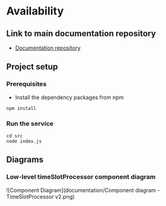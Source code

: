 # Availability

## Link to main documentation repository

- [Documentation repository](https://github.com/krasen86/documentation)

## Project setup

### Prerequisites

- Install the dependency packages from npm
``` 
npm install
```

### Run the service
```
cd src
node index.js
```

## Diagrams

### Low-level timeSlotProcessor component diagram
![Component Diagram](documentation/Component diagram - TimeSlotProcessor v2.png)
